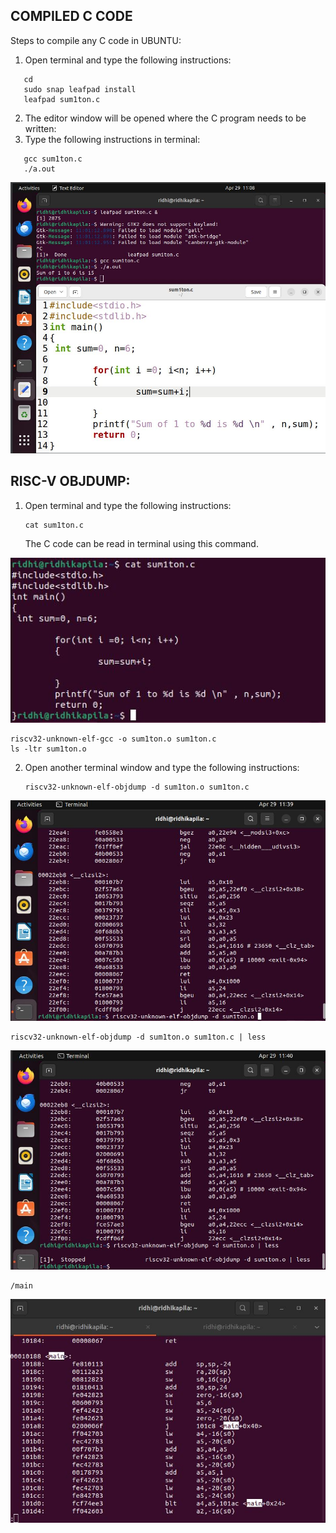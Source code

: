 ## COMPILED C CODE 
Steps to compile any C code in UBUNTU:
1. Open terminal and type the following instructions:

```
   cd
   sudo snap leafpad install
   leafpad sum1ton.c
```

2. The editor window will be opened where the C program needs to be written:
3. Type the following instructions in terminal:
   
```
   gcc sum1ton.c
   ./a.out
```

<img src = "https://github.com/ridhikapila27/vsdsquadron-mini-internship/blob/main/TASK3/c_program.JPG?raw=true" />


## RISC-V OBJDUMP:

1. Open terminal and type the following instructions:

   ```
   cat sum1ton.c
   ```
   The C code can be read in terminal using this command.
<img src = "https://github.com/ridhikapila27/vsdsquadron-mini-internship/blob/main/TASK3/cat.JPG?raw=true" />

   ```
   riscv32-unknown-elf-gcc -o sum1ton.o sum1ton.c
   ls -ltr sum1ton.o
   ```
2. Open another terminal window and type the following instructions:
   
   ```
   riscv32-unknown-elf-objdump -d sum1ton.o sum1ton.c
   
   ```
<img src = "https://github.com/ridhikapila27/vsdsquadron-mini-internship/blob/main/TASK3/objdump.JPG?raw=true" />

  ```
riscv32-unknown-elf-objdump -d sum1ton.o sum1ton.c | less
  ```
<img src = "https://github.com/ridhikapila27/vsdsquadron-mini-internship/blob/main/TASK3/ob_2.JPG?raw=true" />

  ```
  /main
  ```
<img src = "https://github.com/ridhikapila27/vsdsquadron-mini-internship/blob/main/TASK3/main.JPG?raw=true" />
